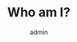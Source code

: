 ---
# An instance of the About widget.
# Documentation: https://wowchemy.com/docs/page-builder/
widget: about

# Activate this widget? true/false
active: true

# This file represents a page section.
headless: true

# Order that this section appears on the page.
weight: 10

title: Who am I?

# [design.spacing]
# Customize the section spacing. Order is top, right, bottom, left.

design:
  # background:
    # image: blackboard.jpg
    # Size Options are `cover` (default), `contain`, or `actual` size.
    # size: contain
    # gradient_start: '#4bb4e3'
    # gradient_end: '#2b94c3'
    # gradient_angle: 180
    # text_color_light: true
  spacing:
    padding: ["20px", "0", "20px", "0"]


# Choose the user profile to display
# This should be the username (folder name) of a profile in your `content/authors/` folder.
# See https://wowchemy.com/docs/get-started/#introduce-yourself
author: admin
---